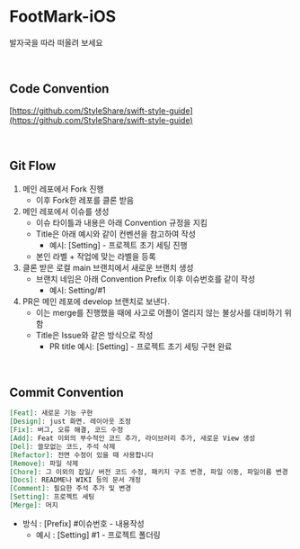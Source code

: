# FootMark-iOS
발자국을 따라 떠올려 보세요

<br>

## Code Convention

[https://github.com/StyleShare/swift-style-guide](https://github.com/StyleShare/swift-style-guide)

<br>

## Git Flow

1. 메인 레포에서 Fork 진행
   - 이후 Fork한 레포를 클론 받음
2. 메인 레포에서 이슈를 생성
   - 이슈 타이틀과 내용은 아래 Convention 규정을 지킴
   - Title은 아래 예시와 같이 컨벤션을 참고하여 작성
     - 예시: [Setting] - 프로젝트 초기 세팅 진행
   - 본인 라벨 + 작업에 맞는 라벨을 등록
3. 클론 받은 로컬 main 브랜치에서 새로운 브랜치 생성
   - 브랜치 네임은 아래 Convention Prefix 이후 이슈번호를 같이 작성
     - 예시: Setting/#1
4. PR은 메인 레포에 develop 브랜치로 보낸다.
   - 이는 merge를 진행했을 때에 사고로 어플이 열리지 않는 불상사를 대비하기 위함
   - Title은 Issue와 같은 방식으로 작성
     - PR title 예시: [Setting] - 프로젝트 초기 세팅 구현 완료

<br>

## Commit Convention

```markdown
[Feat]: 새로운 기능 구현
[Design]: just 화면. 레이아웃 조정
[Fix]: 버그, 오류 해결, 코드 수정
[Add]: Feat 이외의 부수적인 코드 추가, 라이브러리 추가, 새로운 View 생성
[Del]: 쓸모없는 코드, 주석 삭제
[Refactor]: 전면 수정이 있을 때 사용합니다
[Remove]: 파일 삭제
[Chore]: 그 이외의 잡일/ 버전 코드 수정, 패키지 구조 변경, 파일 이동, 파일이름 변경
[Docs]: README나 WIKI 등의 문서 개정
[Comment]: 필요한 주석 추가 및 변경
[Setting]: 프로젝트 세팅
[Merge]: 머지
```

- 방식 : [Prefix] #이슈번호 - 내용작성
  - 예시 : [Setting] #1 - 프로젝트 폴더링
